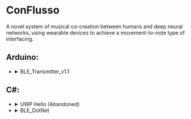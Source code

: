 # ConFlusso
 A novel system of musical co-creation between humans and deep neural networks, using wearable devices to achieve a movement-to-note type of interfacing. 

## Arduino:
* <details><summary>BLE_Transmitter_v1.1</summary>
    <p> 
    # Arduino Accelerometer using BLE

    This code demonstrates BLE communication between an Arduino board and a central device (e.g. smartphone) using an IMU (Inertial Measurement Unit).

    ## Required Libraries
    - ArduinoBLE.h for BLE communication
    - Arduino_LSM9DS1.h for IMU communication

    ## Constants
    Define BLE characteristic UUIDs for accelerometer and gyroscope data:
    - SERVICE_UUID: BLE service UUID
    - ACCEL_X_UUID, ACCEL_Y_UUID, ACCEL_Z_UUID: BLE characteristic UUIDs for accelerometer data
    - GYRO_X_UUID, GYRO_Y_UUID, GYRO_Z_UUID: BLE characteristic UUIDs for gyroscope data

    ## Variables
    - accelX, accelY, accelZ: variables to store accelerometer data
    - gyroX, gyroY, gyroZ: variables to store gyroscope data

    ## BLE Service and Characteristics
    - Create BLE service and characteristics for accelerometer and gyroscope data
    - Add the service and characteristics to BLE
    - Advertise the BLE service

    ## `setup()` function
    - Initialize IMU and serial communication
    - Initialize BLE, set device name, and advertise service

    ## `loop()` function
    - Get the central device connection status using `BLE.central()`
    - If a central device is connected:
    - Print the central device address with `Serial.println()`
    - Turn on the LED with `digitalWrite()`
    - While the central device is connected:
        - Delay for 200ms using `delay()`
        - Read accelerometer and gyroscope data using `IMU.readAcceleration()` and `IMU.readGyro()`
        - Store the data in `accelX`, `accelY`, `accelZ`, `gyroX`, `gyroY`, `gyroZ` variables
        - Update the values of BLE characteristics with `customAccelXChar.setValue()`, `customAccelYChar.setValue()`,
        `customAccelZChar.setValue()`, `customGyroXChar.setValue()`, `customGyroYChar.setValue()`,
        `customGyroZChar.setValue()`
    - If no central device is connected:
    - Turn off the LED with `digitalWrite()`
    - Re-advertise the BLE service with `BLE.advertise()`

    ## `readAcceleration()` function
    - Read accelerometer data using `IMU.readAccel()` and store in `accelX`, `accelY`, and `accelZ`
    - Read gyroscope data using `IMU.readGyro()` and store in `gyroX`, `gyroY`, and `gyroZ`
    - Update the characteristic values using `customAccelXChar.setValue()`, `customAccelYChar.setValue()`, `customAccelZChar.setValue()`, `customGyroXChar.setValue()`, `customGyroYChar.setValue()`, `customGyroZChar.setValue()`
    - Notify the central device of the updated values using `customAccelXChar.notify()`, `customAccelYChar.notify()`, `customAccelZChar.notify()`, `customGyroXChar.notify()`, `customGyroYChar.notify()`, `customGyroZChar.notify()`

    </p>

## C#:
* <details><summary>UWP Hello (Abandoned)</summary>
    <p>
        Class SensorAttribute:
  This class is used to receive data from a BLE (Bluetooth Low Energy) sensor and store the readings.
  It has two instance variables, `__service` and `__characteristic`, and a list `__values` to store the readings.
  It also has two properties, `Values` and `__isReadingValues` for accessing and modifying the readings.
  
  Attributes:
    - __service (GattDeviceService): An object representing a GATT (Generic Attribute Profile) device service.
    - __characteristic (GattCharacteristic): An object representing a characteristic of a BLE service.
    - __values (List[float]): A list to store the readings from the sensor.
    - __isReadingValues (bool): A boolean flag to check if the values are being read.
    - __serviceGUID (String): A string representing the UUID (Universally Unique Identifier) of the service.
    - __characteristicGUID (String): A string representing the UUID of the characteristic.
    
  Properties:
    - Values (List[float]): Returns a list of the stored readings.
    
  Methods:
    - __init__(self, p_sServiceGUID, p_sCharacteristicGUID): Initializes the `__serviceGUID` and `__characteristicGUID` instance variables.
    - Initialize(self): Initializes the connection to the BLE sensor, gets the `__service` and `__characteristic` objects, sets up a listener for characteristic value changes, and starts receiving notifications from the sensor.
    - ValueChanged(self, sender, args): A callback method that gets called when the characteristic value changes. It reads the value from the `args` and converts it to a float, then stores the value in the `__values` list.

    </p>

* <details><summary>BLE_DotNet</summary>
    <p>
    
    # BLE_DotNet 

    ## Dependencies
    - .NET framework
    - Windows Bluetooth API

    ## Attributes

    ### `private string _deviceName`
    Stores the name of the device.

    ### `private Guid _serviceUuid`
    Stores the unique identifier for the service offered by the device.

    ## Properties

    ### `DeviceName`
    Gets or sets the name of the device.

    ### `ServiceUuid`
    Gets or sets the unique identifier for the service offered by the device.

    ## Methods

    ### `Connect()`
    Establishes a connection to the device.

    ### `Disconnect()`
    Terminates the connection to the device.

    ### `WriteData(byte[] data)`
    Writes data to the device.

    ### `ReadData()`
    Reads data from the device.

    ## Summary
    The BLE_DotNet class allows for communication with a Bluetooth Low Energy (BLE) device using the .NET framework and Windows Bluetooth API. It provides methods for connecting to, disconnecting from, writing data to, and reading data from a BLE device. The device name and unique service identifier are stored as properties and can be accessed and modified.
    </p>